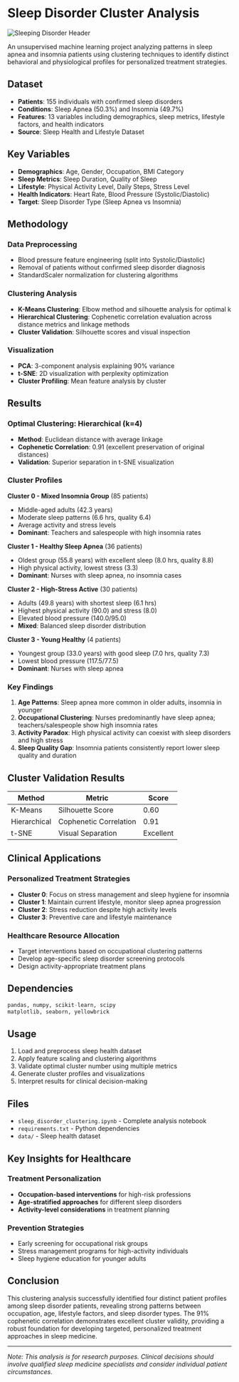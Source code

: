 # Sleep Disorder Cluster Analysis

![Sleeping Disorder Header](https://reverehealth.com/_next/image/?url=https%3A%2F%2Frevere-health.hqdemo.app%2Fwp-content%2Fuploads%2FiStock_41704022_LARGE.jpg&w=2048&q=75)

An unsupervised machine learning project analyzing patterns in sleep apnea and insomnia patients using clustering techniques to identify distinct behavioral and physiological profiles for personalized treatment strategies.

## Dataset
- **Patients**: 155 individuals with confirmed sleep disorders
- **Conditions**: Sleep Apnea (50.3%) and Insomnia (49.7%)
- **Features**: 13 variables including demographics, sleep metrics, lifestyle factors, and health indicators
- **Source**: Sleep Health and Lifestyle Dataset

## Key Variables
- **Demographics**: Age, Gender, Occupation, BMI Category
- **Sleep Metrics**: Sleep Duration, Quality of Sleep
- **Lifestyle**: Physical Activity Level, Daily Steps, Stress Level
- **Health Indicators**: Heart Rate, Blood Pressure (Systolic/Diastolic)
- **Target**: Sleep Disorder Type (Sleep Apnea vs Insomnia)

## Methodology

### Data Preprocessing
- Blood pressure feature engineering (split into Systolic/Diastolic)
- Removal of patients without confirmed sleep disorder diagnosis
- StandardScaler normalization for clustering algorithms

### Clustering Analysis
- **K-Means Clustering**: Elbow method and silhouette analysis for optimal k
- **Hierarchical Clustering**: Cophenetic correlation evaluation across distance metrics and linkage methods
- **Cluster Validation**: Silhouette scores and visual inspection

### Visualization
- **PCA**: 3-component analysis explaining 90% variance
- **t-SNE**: 2D visualization with perplexity optimization
- **Cluster Profiling**: Mean feature analysis by cluster

## Results

### Optimal Clustering: Hierarchical (k=4)
- **Method**: Euclidean distance with average linkage
- **Cophenetic Correlation**: 0.91 (excellent preservation of original distances)
- **Validation**: Superior separation in t-SNE visualization

### Cluster Profiles

**Cluster 0 - Mixed Insomnia Group** (85 patients)
- Middle-aged adults (42.3 years)
- Moderate sleep patterns (6.6 hrs, quality 6.4)
- Average activity and stress levels
- **Dominant**: Teachers and salespeople with high insomnia rates

**Cluster 1 - Healthy Sleep Apnea** (36 patients)
- Oldest group (55.8 years) with excellent sleep (8.0 hrs, quality 8.8)
- High physical activity, lowest stress (3.3)
- **Dominant**: Nurses with sleep apnea, no insomnia cases

**Cluster 2 - High-Stress Active** (30 patients)
- Adults (49.8 years) with shortest sleep (6.1 hrs)
- Highest physical activity (90.0) and stress (8.0)
- Elevated blood pressure (140.0/95.0)
- **Mixed**: Balanced sleep disorder distribution

**Cluster 3 - Young Healthy** (4 patients)
- Youngest group (33.0 years) with good sleep (7.0 hrs, quality 7.3)
- Lowest blood pressure (117.5/77.5)
- **Dominant**: Nurses with sleep apnea

### Key Findings
1. **Age Patterns**: Sleep apnea more common in older adults, insomnia in younger
2. **Occupational Clustering**: Nurses predominantly have sleep apnea; teachers/salespeople show high insomnia rates
3. **Activity Paradox**: High physical activity can coexist with sleep disorders and high stress
4. **Sleep Quality Gap**: Insomnia patients consistently report lower sleep quality and duration

## Cluster Validation Results
| Method | Metric | Score |
|--------|--------|-------|
| K-Means | Silhouette Score | 0.60 |
| Hierarchical | Cophenetic Correlation | 0.91 |
| t-SNE | Visual Separation | Excellent |

## Clinical Applications

### Personalized Treatment Strategies
- **Cluster 0**: Focus on stress management and sleep hygiene for insomnia
- **Cluster 1**: Maintain current lifestyle, monitor sleep apnea progression
- **Cluster 2**: Stress reduction despite high activity levels
- **Cluster 3**: Preventive care and lifestyle maintenance

### Healthcare Resource Allocation
- Target interventions based on occupational clustering patterns
- Develop age-specific sleep disorder screening protocols
- Design activity-appropriate treatment plans

## Dependencies
```python
pandas, numpy, scikit-learn, scipy
matplotlib, seaborn, yellowbrick
```

## Usage
1. Load and preprocess sleep health dataset
2. Apply feature scaling and clustering algorithms
3. Validate optimal cluster number using multiple metrics
4. Generate cluster profiles and visualizations
5. Interpret results for clinical decision-making

## Files
- `sleep_disorder_clustering.ipynb` - Complete analysis notebook
- `requirements.txt` - Python dependencies
- `data/` - Sleep health dataset

## Key Insights for Healthcare

### Treatment Personalization
- **Occupation-based interventions** for high-risk professions
- **Age-stratified approaches** for different sleep disorders
- **Activity-level considerations** in treatment planning

### Prevention Strategies
- Early screening for occupational risk groups
- Stress management programs for high-activity individuals
- Sleep hygiene education for younger adults

## Conclusion
This clustering analysis successfully identified four distinct patient profiles among sleep disorder patients, revealing strong patterns between occupation, age, lifestyle factors, and sleep disorder types. The 91% cophenetic correlation demonstrates excellent cluster validity, providing a robust foundation for developing targeted, personalized treatment approaches in sleep medicine.

---
*Note: This analysis is for research purposes. Clinical decisions should involve qualified sleep medicine specialists and consider individual patient circumstances.*
